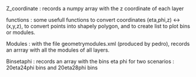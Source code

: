 Z_coordinate : records a numpy array with the z coordinate of each layer

functions : some  usefull functions to convert coordinates (eta,phi,z) <-> (x,y,z), to convert points into shapely polygon, and to create list to plot bins or modules.

Modules : with the file geometrymodules.xml (produced by pedro), records an arrray with all the modules of all layers.

Binsetaphi : records an array with the bins eta phi for two scenarios : 20eta24phi  bins and 20eta28phi bins

